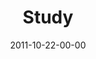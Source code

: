 ---
layout: message
category: message
series: "The Strong Challenge"
title: "Study"
date: 2011-10-22-00-00
message_id: 697
audio: "http://s3.amazonaws.com/crossroads-media/messages/audio/strong03.mp3"
audio-duration: "38:42"
description: "The Bible isn't a rule book. It's a field guide to relationship with God and others. We read it to grow our understanding of God, to grow in wisdom, and to grow our ability to love other people."
video: "http://s3.amazonaws.com/crossroads-media/messages/video/strong03.mp4"
video-duration: "38:47"
video-image: "http://s3.amazonaws.com/crossroads-media/images/strong03_still.jpg"
program: "http://s3.amazonaws.com/crossroads-media/documents/10_22-23_11STRONGProgram.pdf"
tag: 
 - tome
 - journey
 - strong-challenge
 - bible
 - study
 - program
explicit: false
---